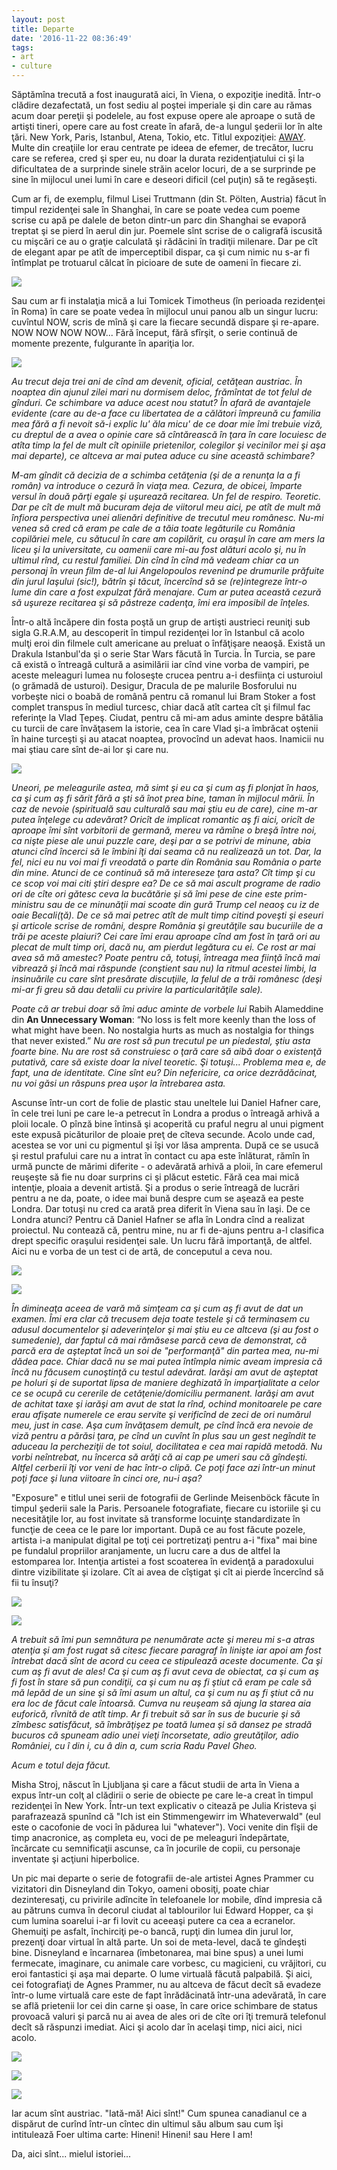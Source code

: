 ```yaml
---
layout: post
title: Departe
date: '2016-11-22 08:36:49'
tags:
- art
- culture
---
```


Săptămîna trecută a fost inaugurată aici, în Viena, o expoziţie inedită. Într-o clădire dezafectată, un fost sediu al poştei imperiale şi din care au rămas acum doar pereţii şi podelele, au fost expuse opere ale aproape o sută de artişti tineri, opere care au fost create în afară, de-a lungul şederii lor în alte ţări. New York, Paris, Istanbul, Atena, Tokio, etc. Titlul expoziţiei: [AWAY](http://www.away.co.at/).
Multe din creaţiile lor erau centrate pe ideea de efemer, de trecător, lucru care se referea, cred şi sper eu, nu doar la durata rezidenţiatului ci şi la dificultatea de a surprinde sinele străin acelor locuri, de a se surprinde pe sine în mijlocul unei lumi în care e deseori dificil (cel puţin) să te regăseşti.

Cum ar fi, de exemplu, filmul Lisei Truttmann (din St. Pölten, Austria) făcut în timpul rezidenţei sale în Shanghai, în care se poate vedea cum poeme scrise cu apă pe dalele de beton dintr-un parc din Shanghai se evaporă treptat şi se pierd în aerul din jur. Poemele sînt scrise de o caligrafă iscusită cu mişcări ce au o graţie calculată şi rădăcini în tradiţii milenare. Dar pe cît de elegant apar pe atît de imperceptibil dispar, ca şi cum nimic nu s-ar fi întîmplat pe trotuarul călcat în picioare de sute de oameni în fiecare zi.

![](http://liternautica.com/wp-content/uploads/2016/11/2016-11-09-19.15.45-e1479380522611.jpg)

Sau cum ar fi instalaţia mică a lui Tomicek Timotheus (în perioada rezidenţei în Roma) în care se poate vedea în mijlocul unui panou alb un singur lucru: cuvîntul NOW, scris de mînă şi care la fiecare secundă dispare şi re-apare. NOW NOW NOW NOW... Fără început, fără sfîrşit, o serie continuă de momente prezente, fulgurante în apariţia lor.

![](http://liternautica.com/wp-content/uploads/2016/11/2016-11-09-19.04.38.jpg)

*Au trecut deja trei ani de cînd am devenit, oficial, cetăţean austriac. În noaptea din ajunul zilei mari nu dormisem deloc, frămîntat de tot felul de gînduri. Ce schimbare va aduce acest nou statut? În afară de avantajele evidente (care au de-a face cu libertatea de a călători împreună cu familia mea fără a fi nevoit să-i explic lu' ăla micu' de ce doar mie îmi trebuie viză, cu dreptul de a avea o opinie care să cîntărească în ţara în care locuiesc de atîta timp la fel de mult cît opiniile prietenilor, colegilor şi vecinilor mei şi aşa mai departe), ce altceva ar mai putea aduce cu sine această schimbare?*

*M-am gîndit că decizia de a schimba cetăţenia (şi de a renunţa la a fi român) va introduce o cezură în viaţa mea. Cezura, de obicei, împarte versul în două părţi egale şi uşurează recitarea. Un fel de respiro. Teoretic. Dar pe cît de mult mă bucuram deja de viitorul meu aici, pe atît de mult mă înfiora perspectiva unei alienări definitive de trecutul meu românesc. Nu-mi venea să cred că eram pe cale de a tăia toate legăturile cu România copilăriei mele, cu sătucul în care am copilărit, cu oraşul în care am mers la liceu şi la universitate, cu oamenii care mi-au fost alături acolo şi, nu în ultimul rînd, cu restul familiei. Din cînd în cînd mă vedeam chiar ca un personaj în vreun film de-al lui Angelopoulos revenind pe drumurile prăfuite din jurul Iaşului (sic!), bătrîn şi tăcut, încercînd să se (re)integreze într-o lume din care a fost expulzat fără menajare. Cum ar putea această cezură să uşureze recitarea şi să păstreze cadenţa, îmi era imposibil de înţeles.*

Într-o altă încăpere din fosta poştă un grup de artişti austrieci reuniţi sub sigla G.R.A.M, au descoperit în timpul rezidenţei lor în Istanbul că acolo mulţi eroi din filmele cult americane au preluat o înfăţişare neaoşă. Există un Drakula Istanbul'da şi o serie Star Wars făcută în Turcia. În Turcia, se pare că există o întreagă cultură a asimilării iar cînd vine vorba de vampiri, pe aceste meleaguri lumea nu foloseşte crucea pentru a-i desfiinţa ci usturoiul (o grămadă de usturoi). Desigur, Dracula de pe malurile Bosforului nu vorbeşte nici o boabă de română pentru că romanul lui Bram Stoker a fost complet transpus în mediul turcesc, chiar dacă atît cartea cît şi filmul fac referinţe la Vlad Ţepeş. Ciudat, pentru că mi-am adus aminte despre bătălia cu turcii de care învăţasem la istorie, cea în care Vlad şi-a îmbrăcat oştenii în haine turceşti şi au atacat noaptea, provocînd un adevat haos. Inamicii nu mai ştiau care sînt de-ai lor şi care nu.

![](http://liternautica.com/wp-content/uploads/2016/11/2016-11-09-19.31.07.jpg)

*Uneori, pe meleagurile astea, mă simt şi eu ca şi cum aş fi plonjat în haos, ca şi cum aş fi sărit fără a şti să înot prea bine, taman în mijlocul mării. În caz de nevoie (spirituală sau culturală sau mai ştiu eu de care), cine m-ar putea înţelege cu adevărat? Oricît de implicat romantic aş fi aici, oricît de aproape îmi sînt vorbitorii de germană, mereu va rămîne o breşă între noi, ca nişte piese ale unui puzzle care, deşi par a se potrivi de minune, abia atunci cînd încerci să le îmbini îţi dai seama că nu realizează un tot. Dar, la fel, nici eu nu voi mai fi vreodată o parte din România sau România o parte din mine. Atunci de ce continuă să mă intereseze ţara asta? Cît timp şi cu ce scop voi mai citi ştiri despre ea? De ce să mai ascult programe de radio ori de cîte ori gătesc ceva la bucătărie şi să îmi pese de cine este prim-ministru sau de ce minunăţii mai scoate din gură Trump cel neaoş cu iz de oaie Becali(ţă). De ce să mai petrec atît de mult timp citind poveşti şi eseuri şi articole scrise de români, despre România şi greutăţile sau bucuriile de a trăi pe aceste plaiuri?
Cei care îmi erau aproape cînd am fost în ţară ori au plecat de mult timp ori, dacă nu, am pierdut legătura cu ei. Ce rost ar mai avea să mă amestec? Poate pentru că, totuşi, întreaga mea fiinţă încă mai vibrează şi încă mai răspunde (conştient sau nu) la ritmul acestei limbi, la insinuările cu care sînt presărate discuţiile, la felul de a trăi românesc (deşi mi-ar fi greu să dau detalii cu privire la particularităţile sale).*

*Poate că ar trebui doar să îmi aduc aminte de vorbele lui* Rabih Alameddine din **An Unnecessary Woman**: “No loss is felt more keenly than the loss of what might have been. No nostalgia hurts as much as nostalgia for things that never existed.” *Nu are rost să pun trecutul pe un piedestal, ştiu asta foarte bine. Nu are rost să construiesc o ţară care să aibă doar o existenţă putativă, care să existe doar la nivel teoretic. Şi totuşi... Problema mea e, de fapt, una de identitate. Cine sînt eu? Din nefericire, ca orice dezrădăcinat, nu voi găsi un răspuns prea uşor la întrebarea asta.*

Ascunse într-un cort de folie de plastic stau uneltele lui Daniel Hafner care, în cele trei luni pe care le-a petrecut în Londra a produs o întreagă arhivă a ploii locale. O pînză bine întinsă şi acoperită cu praful negru al unui pigment este expusă picăturilor de ploaie preţ de cîteva secunde. Acolo unde cad, acestea se vor uni cu pigmentul şi îşi vor lăsa amprenta. După ce se usucă şi restul prafului care nu a intrat în contact cu apa este înlăturat, rămîn în urmă puncte de mărimi diferite - o adevărată arhivă a ploii, în care efemerul reuşeşte să fie nu doar surprins ci şi plăcut estetic. Fără cea mai mică intenţie, ploaia a devenit artistă. Şi a produs o serie întreagă de lucrări pentru a ne da, poate, o idee mai bună despre cum se aşează ea peste Londra. Dar totuşi nu cred ca arată prea diferit în Viena sau în Iaşi. De ce Londra atunci? Pentru că Daniel Hafner se afla în Londra cînd a realizat proiectul. Nu contează că, pentru mine, nu ar fi de-ajuns pentru a-l clasifica drept specific oraşului residenţei sale. Un lucru fără importanţă, de altfel. Aici nu e vorba de un test ci de artă, de conceputul a ceva nou.

![](http://liternautica.com/wp-content/uploads/2016/11/daniel_hafner_rain-momentums_0608111103.jpg) 

![](http://liternautica.com/wp-content/uploads/2016/11/daniel_hafner_rain-momentums_0608121811.jpg)

*În dimineaţa aceea de vară mă simţeam ca şi cum aş fi avut de dat un examen. Îmi era clar că trecusem deja toate testele şi că terminasem cu adusul documentelor şi adeverinţelor şi mai ştiu eu ce altceva (şi au fost o sumedenie), dar faptul că mai rămăsese parcă ceva de demonstrat, că parcă era de aşteptat încă un soi de "performanţă" din partea mea, nu-mi dădea pace. Chiar dacă nu se mai putea întîmpla nimic aveam impresia că încă nu făcusem cunoştinţă cu testul adevărat. Iarăşi am avut de aşteptat pe holuri şi de suportat lipsa de maniere deghizată în imparţialitate a celor ce se ocupă cu cererile de cetăţenie/domiciliu permanent. Iarăşi am avut de achitat taxe şi iarăşi am avut de stat la rînd, ochind monitoarele pe care erau afişate numerele ce erau servite şi verificînd de zeci de ori numărul meu, just in case.
Aşa cum învăţasem demult, pe cînd încă era nevoie de viză pentru a părăsi ţara, pe cînd un cuvînt în plus sau un gest negîndit te aduceau la percheziţii de tot soiul, docilitatea e cea mai rapidă metodă. Nu vorbi neîntrebat, nu încerca să arăţi că ai cap pe umeri sau că gîndeşti. Altfel cerberii îţi vor veni de hac într-o clipă. Ce poţi face azi într-un minut poţi face şi luna viitoare în cinci ore, nu-i aşa?*

"Exposure" e titlul unei serii de fotografii de Gerlinde Meisenböck făcute în timpul şederii sale la Paris. Persoanele fotografiate, fiecare cu istoriile şi cu necesităţile lor, au fost invitate să transforme locuinţe standardizate în funcţie de ceea ce le pare lor important. După ce au fost făcute pozele, artista i-a manipulat digital pe toţi cei portretizaţi pentru a-i "fixa" mai bine pe fundalul propriilor aranjamente, un lucru care a dus de altfel la estomparea lor. Intenţia artistei a fost scoaterea în evidenţă a paradoxului dintre vizibilitate şi izolare. Cît ai avea de cîştigat şi cît ai pierde încercînd să fii tu însuţi?

![](http://liternautica.com/wp-content/uploads/2016/11/2016-11-09-20.05.02.jpg)

![](http://liternautica.com/wp-content/uploads/2016/11/2016-11-09-20.05.19.jpg)

*A trebuit să îmi pun semnătura pe nenumărate acte şi mereu mi s-a atras atenţia şi am fost rugat să citesc fiecare paragraf în linişte iar apoi am fost întrebat dacă sînt de acord cu ceea ce stipulează aceste documente. Ca şi cum aş fi avut de ales! Ca şi cum aş fi avut ceva de obiectat, ca şi cum aş fi fost în stare să pun condiţii, ca şi cum nu aş fi ştiut că eram pe cale să mă lepăd de un sine şi să îmi asum un altul, ca şi cum nu aş fi ştiut că nu era loc de făcut cale întoarsă. Cumva nu reuşeam să ajung la starea aia euforică, rîvnită de atît timp. Ar fi trebuit să sar în sus de bucurie şi să zîmbesc satisfăcut, să îmbrăţişez pe toată lumea şi să dansez pe stradă bucuros că spuneam adio unei vieţi încorsetate, adio greutăţilor, adio României, cu î din i, cu â din a, cum scria Radu Pavel Gheo.*

*Acum e totul deja făcut.*

Misha Stroj, născut în Ljubljana şi care a făcut studii de arta în Viena a expus într-un colţ al clădirii o serie de obiecte pe care le-a creat în timpul rezidenţei în New York. Într-un text explicativ o citează pe Julia Kristeva şi parafrazează spunînd că "Ich ist ein Stimmengewirr im Whateverwald" (eul este o cacofonie de voci în pădurea lui "whatever"). Voci venite din fîşii de timp anacronice, aş completa eu, voci de pe meleaguri îndepărtate, încărcate cu semnificaţii ascunse, ca în jocurile de copii, cu personaje inventate şi acţiuni hiperbolice.

Un pic mai departe o serie de fotografii de-ale artistei Agnes Prammer cu vizitatori din Disneyland din Tokyo, oameni obosiţi, poate chiar dezinteresaţi, cu privirile adîncite în telefoanele lor mobile, dînd impresia că au pătruns cumva în decorul ciudat al tablourilor lui Edward Hopper, ca şi cum lumina soarelui i-ar fi lovit cu aceeaşi putere ca cea a ecranelor. Ghemuiţi pe asfalt, închirciţi pe-o bancă, rupţi din lumea din jurul lor, prezenţi doar virtual în altă parte. Un soi de meta-level, dacă te gîndeşti bine. Disneyland e încarnarea (îmbetonarea, mai bine spus) a unei lumi fermecate, imaginare, cu animale care vorbesc, cu magicieni, cu vrăjitori, cu eroi fantastici şi aşa mai departe. O lume virtuală făcută palpabilă. Şi aici, cei fotografiaţi de Agnes Prammer, nu au altceva de făcut decît să evadeze într-o lume virtuală care este de fapt înrădăcinată într-una adevărată, în care se află prietenii lor cei din carne şi oase, în care orice schimbare de status provoacă valuri şi parcă nu ai avea de ales ori de cîte ori îţi tremură telefonul decît să răspunzi imediat. Aici şi acolo dar în acelaşi timp, nici aici, nici acolo.


![](http://liternautica.com/wp-content/uploads/2016/11/2016-11-09-20.11.17-e1479381880333-350x350.jpg)


![](http://liternautica.com/wp-content/uploads/2016/11/2016-11-09-20.11.26-e1479381915674-211x350.jpg)

![](http://liternautica.com/wp-content/uploads/2016/11/2016-11-09-20.11.41-e1479381950854-228x350.jpg)

Iar acum sînt austriac. "Iată-mă! Aici sînt!" Cum spunea canadianul ce a dispărut de curînd într-un cîntec din ultimul său album sau cum îşi intitulează Foer ultima carte: Hineni! Hineni! sau Here I am!

Da, aici sînt... mielul istoriei...